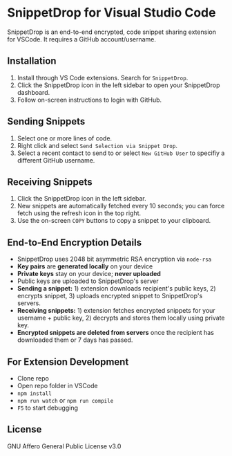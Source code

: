 # SnippetDrop for Visual Studio Code

SnippetDrop is an end-to-end encrypted, code snippet sharing extension for VSCode. It requires a GitHub account/username.

## Installation

1. Install through VS Code extensions. Search for `SnippetDrop`.
2. Click the SnippetDrop icon in the left sidebar to open your SnippetDrop dashboard.
3. Follow on-screen instructions to login with GitHub.

## Sending Snippets

1. Select one or more lines of code.
2. Right click and select `Send Selection via Snippet Drop`.
3. Select a recent contact to send to or select `New GitHub User` to specifiy a different GitHub username.

## Receiving Snippets

1. Click the SnippetDrop icon in the left sidebar.
2. New snippets are automatically fetched every 10 seconds; you can force fetch using the refresh icon in the top right.
2. Use the on-screen `COPY` buttons to copy a snippet to your clipboard.

## End-to-End Encryption Details

- SnippetDrop uses 2048 bit asymmetric RSA encryption via `node-rsa`
- **Key pairs** are **generated locally** on your device
- **Private keys** stay on your device; **never uploaded**
- Public keys are uploaded to SnippetDrop's server
- **Sending a snippet:** 1) extension downloads recipient's public keys, 2) encrypts snippet, 3) uploads encrypted snippet to SnippetDrop's servers.
- **Receiving snippets:** 1) extension fetches encrypted snippets for your username + public key, 2) decrypts and stores them locally using private key.
- **Encrypted snippets are deleted from servers** once the recipient has downloaded them or 7 days has passed.

## For Extension Development

- Clone repo
- Open repo folder in VSCode
- `npm install`
- `npm run watch` or `npm run compile`
- `F5` to start debugging

## License

GNU Affero General Public License v3.0